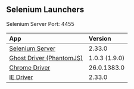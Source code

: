 Selenium Launchers
---
Selenium Server Port: 4455

| App | Version |
|:-----------|:-------------|
| [Selenium Server](http://seleniumhq.org) | 2.33.0
| [Ghost Driver (PhantomJS)](http://phantomjs.org/) | 1.0.3 (1.9.0)
| [Chrome Driver](https://code.google.com/p/chromedriver/) | 26.0.1383.0
| [IE Driver](https://code.google.com/p/selenium/downloads/list) | 2.33.0
